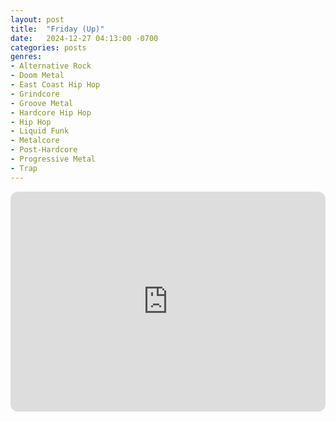 ```yaml
---
layout: post
title:  "Friday (Up)"
date:   2024-12-27 04:13:00 -0700
categories: posts
genres:
- Alternative Rock
- Doom Metal
- East Coast Hip Hop
- Grindcore
- Groove Metal
- Hardcore Hip Hop
- Hip Hop
- Liquid Funk
- Metalcore
- Post-Hardcore
- Progressive Metal
- Trap
---
```

<iframe style="border-radius:12px" src="https://open.spotify.com/embed/playlist/6BGRqWt7OROeX9qDNFLL97?utm_source=generator" width="100%" height="352" frameBorder="0" allowfullscreen="" allow="autoplay; clipboard-write; encrypted-media; fullscreen; picture-in-picture" loading="lazy"></iframe>